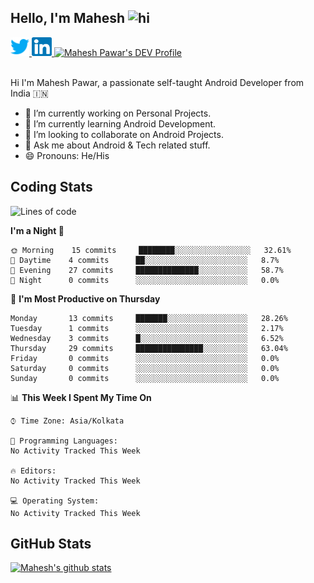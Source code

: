 ## Hello, I'm Mahesh <img src="https://user-images.githubusercontent.com/1303154/88677602-1635ba80-d120-11ea-84d8-d263ba5fc3c0.gif" width="28px" alt="hi">

<a href="https://twitter.com/maheshvpawar">
  <img src="assets/twitter.svg" alt="Mahesh Pawar's Twitter Profile" height="30" width="30">
</a>
<a href="https://www.linkedin.com/in/mahesh-pawar/">
  <img src="assets/linkedin.svg" alt="Mahesh Pawar's LinkedInProfile" height="30" width="32">
</a>
<a href="https://dev.to/maheshpawar">
  <img src="https://d2fltix0v2e0sb.cloudfront.net/dev-badge.svg" alt="Mahesh Pawar's DEV Profile" height="30" width="32">
</a>
<br></br>

Hi I'm  Mahesh Pawar, a passionate self-taught Android Developer from India 🇮🇳
- 🔭 I’m currently working on Personal Projects.
- 🌱 I’m currently learning Android Development.
- 👯 I’m looking to collaborate on Android Projects.
- 💬 Ask me about Android & Tech related stuff.
- 😄 Pronouns: He/His

## Coding Stats

<!--START_SECTION:waka-->
![Lines of code](https://img.shields.io/badge/From%20Hello%20World%20I%27ve%20Written-161820%20lines%20of%20code-blue)

**I'm a Night 🦉** 

```text
🌞 Morning    15 commits     ████████░░░░░░░░░░░░░░░░░   32.61% 
🌆 Daytime    4 commits      ██░░░░░░░░░░░░░░░░░░░░░░░   8.7% 
🌃 Evening    27 commits     ██████████████░░░░░░░░░░░   58.7% 
🌙 Night      0 commits      ░░░░░░░░░░░░░░░░░░░░░░░░░   0.0%

```
📅 **I'm Most Productive on Thursday** 

```text
Monday       13 commits     ███████░░░░░░░░░░░░░░░░░░   28.26% 
Tuesday      1 commits      ░░░░░░░░░░░░░░░░░░░░░░░░░   2.17% 
Wednesday    3 commits      █░░░░░░░░░░░░░░░░░░░░░░░░   6.52% 
Thursday     29 commits     ███████████████░░░░░░░░░░   63.04% 
Friday       0 commits      ░░░░░░░░░░░░░░░░░░░░░░░░░   0.0% 
Saturday     0 commits      ░░░░░░░░░░░░░░░░░░░░░░░░░   0.0% 
Sunday       0 commits      ░░░░░░░░░░░░░░░░░░░░░░░░░   0.0%

```


📊 **This Week I Spent My Time On** 

```text
⌚︎ Time Zone: Asia/Kolkata

💬 Programming Languages: 
No Activity Tracked This Week

🔥 Editors: 
No Activity Tracked This Week

💻 Operating System: 
No Activity Tracked This Week

```


<!--END_SECTION:waka-->

## GitHub Stats

[![Mahesh's github stats](https://github-readme-stats.vercel.app/api?username=maheshvpawar&count_private=true&show_icons=true)](https://github.com/anuraghazra/github-readme-stats)
